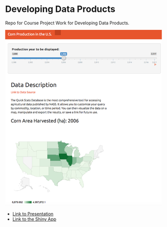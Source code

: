 # Developing Data Products

Repo for Course Project Work for Developing Data Products. 


![Title image](readme_img/image.png)

- [Link to Presentation](http://rpubs.com/kdhakal/DDProjects)
- [Link to the Shiny App](https://kdhakal.shinyapps.io/DevelopingDataProducts-CourseProject/) 





